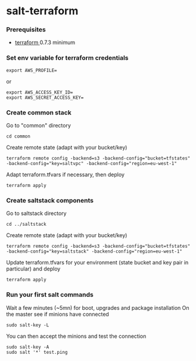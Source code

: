 # salt-terraform


### Prerequisites

-   [terraform ](https://www.terraform.io/downloads.html) 0.7.3 minimum

### Set env variable for terraform credentials
```
export AWS_PROFILE=
```
or
```
export AWS_ACCESS_KEY_ID=
export AWS_SECRET_ACCESS_KEY=
```
### Create common stack
Go to "common" directory
```
cd common
```
Create remote state (adapt with your bucket/key)
```
terraform remote config -backend=s3 -backend-config="bucket=tfstates" -backend-config="key=saltvpc" -backend-config="region=eu-west-1"
```
Adapt terraform.tfvars if necessary, then deploy
```
terraform apply
```
### Create saltstack components
Go to saltstack directory
```
cd ../saltstack
```
Create remote state (adapt with your bucket/key)
```
terraform remote config -backend=s3 -backend-config="bucket=tfstates" -backend-config="key=saltstack" -backend-config="region=eu-west-1"
```
Update terraform.tfvars for your environment (state bucket and key pair in particular) and deploy
```
terraform apply
```
### Run your first salt commands
Wait a few minutes (~5mn) for boot, upgrades and package installation
On the master see if minions have connected
```
sudo salt-key -L
```
You can then accept the minions and test the connection
```
sudo salt-key -A
sudo salt '*' test.ping
```

